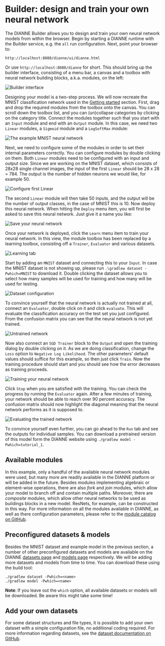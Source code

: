 Builder: design and train your own neural network
=================================================

The DIANNE Builder allows you to design and train your own neural network models from within the browser. Begin by starting a DIANNE runtime with the Builder service, e.g. the `all` run configuration. Next, point your browser to:

	http://localhost:8080/dianne/ui/dianne.html

Or use `http://localhost:8080/dianne` for short. This should bring up the builder interface, consisting of a menu bar, a canvas and a toolbox with neural network building blocks, a.k.a. modules, on the left:

![Builder interface](figures/builder_1.png)

Designing your model is a two-step process. We will now recreate the MNIST classification network used in the [Getting started](http://dianne.intec.ugent.be/#gettingstarted) section. First, drag and drop the required modules from the toolbox onto the canvas. You can scroll down the toolbox list, and you can (un)collapse categories by clicking on the category title. Connect the modules together such that you start with an `Input` module and end with an `Output` module. In this case, we need two `Linear` modules, a `Sigmoid` module and a `LogSoftMax` module:

![The example MNIST neural network](figures/builder_2.png)

Next, we need to configure some of the modules in order to set their internal parameters correctly. You can configure modules by double clicking on them. Both `Linear` modules need to be configured with an input and output size. Since we are working on the MNIST dataset, which consists of 28x28 single channel images, the input of the first `Linear` should be 28 x 28 = 784. The output is the number of hidden neurons we would like, for example 50.

![Configure first Linear](figures/builder_3.png)

The second `Linear` module will then take 50 inputs, and the output will be the number of output classes, in the case of MNIST this is 10. Now deploy this neural network. When hitting the `Deploy` menu item, you will first be asked to save this neural network. Just give it a name you like:

![Save your neural network](figures/builder_4.png)

Once your network is deployed, click the `Learn` menu item to train your neural network. In this view, the module toolbox has been replaced by a learning toolbox, consisting off a `Trainer`, `Evaluator` and various datasets.

![Learning tab](figures/builder_5.png)

Start by adding an `MNIST` dataset and connecting this to your `Input`. In case the MNIST dataset is not showing up, please run `.\gradlew dataset -Pwhich=MNIST` to download it. Double clicking the dataset allows you to select how many samples will be used for training and how many will be used for testing.

![Dataset configuration](figures/builder_6.png)

To convince yourself that the neural network is actually not trained at all, connect an `Evaluator`, double click on it and click `evaluate`. This will evaluate the classification accuracy on the test set you just configured. From the confusion matrix you can see that the neural network is not yet trained.

![Untrained network](figures/builder_7.png)

Now also connect an `SGD Trainer` block to the `Output` and open the training dialog by double clicking on it. As we are doing classification, change the `Loss` option to `Negative Log Likelihood`. The other parameters' default values should suffice for this example, so then just click `Train`. Now the training procedure should start and you should see how the error decreases as training proceeds. 

![Training your neural network](figures/builder_8.png)

Click `Stop` when you are satisfied with the training. You can check the progress by running the `Evaluator` again. After a few minutes of training, your network should be able to reach over 90 percent accuracy. The confusion matrix should now highlight the diagonal meaning that the neural network performs as it is supposed to.

![Evaluating the trained network](figures/builder_9.png)

To convince yourself even further, you can go ahead to the `Run` tab and see the outputs for individual samples. You can download a pretrained version of this model form the DIANNE website using `./gradlew model -Pwhich=tutorial_1`.

Available modules
-----------------

In this example, only a handful of the available neural network modules were used, but many more are readily available in the DIANNE platform or will be added in the future. Besides modules implementing algebraic or element-wise operations, there are also *fork* and *join* modules, which allow your model to branch off and contain multiple paths. Moreover, there are *composite* modules, which allow other neural networks to be used as buildings blocks in a new model. ResNets, for example, can be constructed in this way. For more information on all the modules available in DIANNE, as well as there configuration parameters, please refer to the [module catalog on GitHub](modules.md).

Preconfigured datasets & models
-------------------------------

Besides the MNIST dataset and example model in the previous section, a number of other preconfigured datasets and models are available on the DIANNE [datasets page](http://dianne.intec.ugent.be/datasets/) and [models page](http://dianne.intec.ugent.be/models/) respectively. We will be adding more datasets and models from time to time. You can download these using the build tool:

	./gradlew dataset -Pwhich=<name>
	./gradlew model -Pwhich=<name>

**Note**: If you leave out the `which` option, all available datasets or models will be downloaded. Be aware this might take some time!

Add your own datasets
---------------------

For some dataset structures and file types, it is possible to add your own dataset with a simple configuration file, no additional coding required. For more information regarding datasets, see the [dataset documentation on GitHub](datasets.md).
